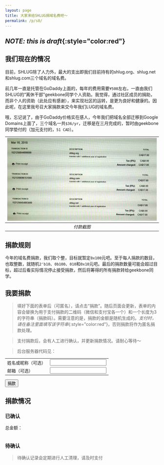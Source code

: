 ```yaml
---
layout: page
title: 大家来给SHLUG捐域名费吧～
permalink: /p/s0/
---
```

<script type="text/javascript" src="/js/jquery-3.3.1.min.js"></script>
<script type="text/javascript" src="default.js"></script>

## ***NOTE: this is draft***{:style="color:red"}

## 我们现在的情况

目前，SHLUG除了人力外，最大的支出即我们目前持有的shlug.org、shlug.net和shlug.com三个域名的域名费。

前几年一直是托管在GoDaddy上面的，每年的费用需要`¥500`左右，一直由我们SHLUG的“离休干部”geekbone同学个人资助。我觉得，通过社区成员的捐助，而非个人的资助（此处应有感谢），来实现社区的运转，是更为良好和健康的。因此呢，在这里我号召大家捐款来交今年我们LUG的域名费。

哦，忘记说了，由于GoDaddy价格实在感人，今年我们把域名全部迁移到Google Domains上面了，三个域名一共`$36/yr`，迁移是在三月完成的，暂时由geekbone同学垫付的（加元支付的，`51 CAD`）。

|![付款截图](ns_fee_2018.jpg)|
|:--:|
|*付款截图*|

## 捐款规则

今年的域名费捐款，我们取个整，目标就暂定`0x100`元吧。至于每人捐款的数目，也取整数，就随机`2'b10`、`0b100`、`010`和`0x10`元吧。最后的捐款数量可能会超过目标，超过后看实际情况停止接受捐款，然后将筹得的所有捐款转给geekbone同学。

## 我要捐款

> 填好下面的表单后（可匿名），请点击“捐款”。随后页面会更新，表单的内容会替换为用于支付捐款的二维码（微信和支付宝各一个）和一个长度为3的字符串（捐款码）。需要注意的是，捐款的金额是随机生成的。*支付时，请在备注里面填写该字符串*{:style="color:red"}，否则捐款将作为匿名捐款处理。

> 支付捐款后，会有人工进行确认，并更新捐款情况。请耐心等待～

> 后台服务器代码见： 

<form id="donate-form" action="http://127.0.0.1:3000/s0/h">
<table>
<tr>
<td>姓名或昵称（可选）</td>
<td><input type="text" id="name" name="name"/></td>
</tr>

<tr>
<td>邮箱（可选）</td>
<td><input type="text" id="email" name="email"/></td>
</tr>
</table>

<p></p>
<p><input type="submit" id="submit" value="捐款"/></p>
</form>

## 捐款情况

### 已确认

总金额： <span id="total-number"></span>

<table id="tbl-done" style="border:1px;"><tbody></tbody></table>

### 待确认

> 待确认记录会定期进行人工清理，请及时支付

<table id="tbl-todo"><tbody></tbody></table>

